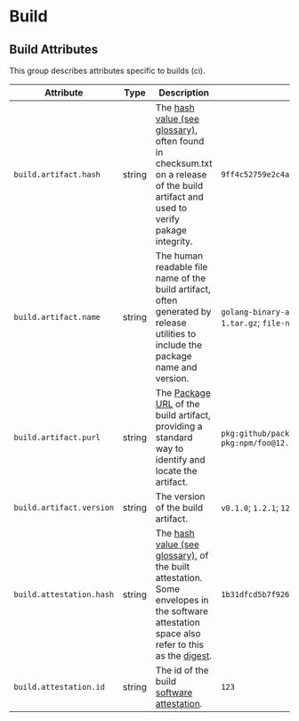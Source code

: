 <!--- Hugo front matter used to generate the website version of this page:
--->

<!-- NOTE: THIS FILE IS AUTOGENERATED. DO NOT EDIT BY HAND. -->
<!-- see templates/registry/markdown/attribute_namespace.md.j2 -->

# Build

## Build Attributes

This group describes attributes specific to builds (ci).

| Attribute                | Type   | Description                                                                                                                                                                                                                                                                                                     | Examples                                                                                                  | Stability                                                        |
| ------------------------ | ------ | --------------------------------------------------------------------------------------------------------------------------------------------------------------------------------------------------------------------------------------------------------------------------------------------------------------- | --------------------------------------------------------------------------------------------------------- | ---------------------------------------------------------------- |
| `build.artifact.hash`    | string | The [hash value (see glossary)](https://nvlpubs.nist.gov/nistpubs/FIPS/NIST.FIPS.186-5.pdf), often found in checksum.txt on a release of the build artifact and used to verify pakage integrity.                                                                                                                | `9ff4c52759e2c4ac70b7d517bc7fcdc1cda631ca0045271ddd1b192544f8a3e9`                                        | ![Experimental](https://img.shields.io/badge/-experimental-blue) |
| `build.artifact.name`    | string | The human readable file name of the build artifact, often generated by release utilities to include the package name and version.                                                                                                                                                                               | `golang-binary-amd64-v0.1.0`; `docker-image-amd64-v0.1.0`; `release-1.tar.gz`; `file-name-package.tar.gz` | ![Experimental](https://img.shields.io/badge/-experimental-blue) |
| `build.artifact.purl`    | string | The [Package URL](https://github.com/package-url/purl-spec) of the build artifact, providing a standard way to identify and locate the artifact.                                                                                                                                                                | `pkg:github/package-url/purl-spec@1209109710924`; `pkg:npm/foo@12.12.3`                                   | ![Experimental](https://img.shields.io/badge/-experimental-blue) |
| `build.artifact.version` | string | The version of the build artifact.                                                                                                                                                                                                                                                                              | `v0.1.0`; `1.2.1`; `122691-build`                                                                         | ![Experimental](https://img.shields.io/badge/-experimental-blue) |
| `build.attestation.hash` | string | The [hash value (see glossary)](https://nvlpubs.nist.gov/nistpubs/FIPS/NIST.FIPS.186-5.pdf), of the built attestation. Some envelopes in the software attestation space also refer to this as the [digest](https://github.com/in-toto/attestation/blob/main/spec/README.md#in-toto-attestation-framework-spec). | `1b31dfcd5b7f9267bf2ff47651df1cfb9147b9e4df1f335accf65b4cda498408`                                        | ![Experimental](https://img.shields.io/badge/-experimental-blue) |
| `build.attestation.id`   | string | The id of the build [software attestation](https://slsa.dev/attestation-model).                                                                                                                                                                                                                                 | `123`                                                                                                     | ![Experimental](https://img.shields.io/badge/-experimental-blue) |

